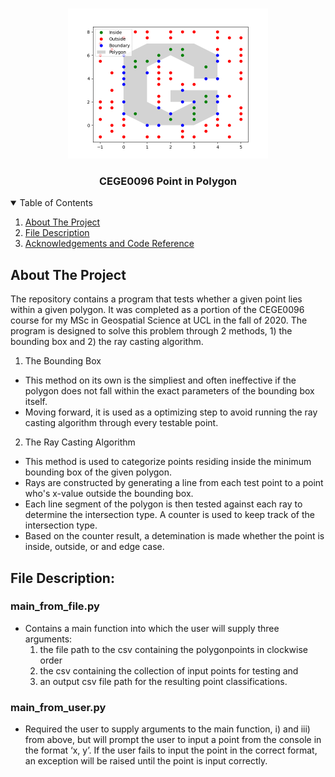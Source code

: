 <!-- PROJECT LOGO -->
<br />
<p align="center">
  <a href="https://github.com/harrisonluft/Assignment_1">
    <img src="images/Figure_1.png" alt="Logo" width="320" height="240">
  </a>

  <h3 align="center">CEGE0096 Point in Polygon</h3>


<!-- TABLE OF CONTENTS -->
<details open="open">
  <summary>Table of Contents</summary>
  <ol>
    <li><a href="#about-the-project">About The Project</a></li>
      <li><a href="#file-description">File Description</a></li>
	<li><a href="#acknowledgements-and-code-reference">Acknowledgements and Code Reference</a></li>
  </ol>
</details>

<!-- ABOUT THE PROJECT -->
## About The Project

The repository contains a program that tests whether a given point lies within a given polygon. It was completed as a portion of the CEGE0096 course for my MSc in Geospatial Science at UCL in the fall of 2020.
The program is designed to solve this problem through 2 methods, 1) the bounding box and 2) the ray casting algorithm.

1) The Bounding Box
* This method on its own is the simpliest and often ineffective if the polygon does not fall within the exact parameters of the bounding box itself. 
* Moving forward, it is used as a optimizing step to avoid running the ray casting algorithm through every testable point. 

2) The Ray Casting Algorithm
* This method is used to categorize points residing inside the minimum bounding box of the given polygon.
* Rays are constructed by generating a line from each test point to a point who's x-value outside the bounding box.
* Each line segment of the polygon is then tested against each ray to determine the intersection type. A counter is used to keep track of the intersection type. 
* Based on the counter result, a detemination is made whether the point is inside, outside, or and edge case.

<!-- FILE DESCRIPTION -->
## File Description: 
### main_from_file.py
* Contains a main function into which the user will supply three arguments: 
	1) the file path to the csv containing the polygonpoints in clockwise order 
	2) the csv containing the collection of input points for testing and 
	3) an output csv file path for the resulting point classifications.

### main_from_user.py
* Required the user to supply arguments to the main function, i) and iii) from above, but will prompt the user to input a point from the console in the format ‘x, y’. If the user fails to input the point in the correct format, an exception will be raised until the point is input correctly.

